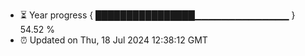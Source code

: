 - ⏳ Year progress { ████████████████▁▁▁▁▁▁▁▁▁▁▁▁▁▁ } 54.52 %
- ⏰ Updated on Thu, 18 Jul 2024 12:38:12 GMT

